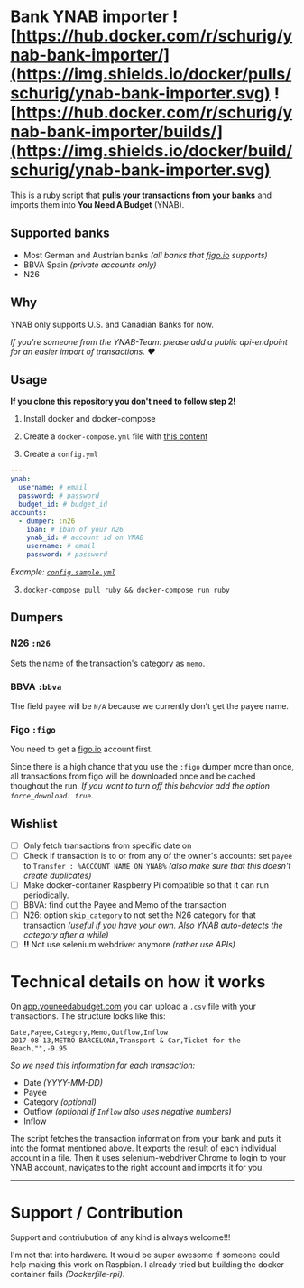 # Bank YNAB importer ![https://hub.docker.com/r/schurig/ynab-bank-importer/](https://img.shields.io/docker/pulls/schurig/ynab-bank-importer.svg) ![https://hub.docker.com/r/schurig/ynab-bank-importer/builds/](https://img.shields.io/docker/build/schurig/ynab-bank-importer.svg)

This is a ruby script that **pulls your transactions from your banks** and imports them into **You Need A Budget** (YNAB).

## Supported banks

* Most German and Austrian banks _(all banks that [figo.io](https://figo.io) supports)_
* BBVA Spain _(private accounts only)_
* N26

## Why

YNAB only supports U.S. and Canadian Banks for now.

_If you're someone from the YNAB-Team: please add a public api-endpoint for an easier import of transactions. ❤️_

## Usage

**If you clone this repository you don't need to follow step 2!**

1. Install docker and docker-compose

2. Create a `docker-compose.yml` file with [this content](https://raw.githubusercontent.com/schurig/ynab-bank-importer/master/docker-compose.yml)

3. Create a `config.yml`

```yaml
---
ynab:
  username: # email
  password: # password
  budget_id: # budget_id
accounts:
  - dumper: :n26
    iban: # iban of your n26
    ynab_id: # account id on YNAB
    username: # email
    password: # password
```

_Example: [`config.sample.yml`](https://github.com/schurig/ynab-bank-importer/blob/master/config.sample.yml)_

3. `docker-compose pull ruby && docker-compose run ruby`

## Dumpers

### N26 `:n26`

Sets the name of the transaction's category as `memo`.

### BBVA `:bbva`

The field `payee` will be `N/A` because we currently don't get the payee name.

### Figo `:figo`

You need to get a [figo.io](https://figo.io) account first.

Since there is a high chance that you use the `:figo` dumper more than once, all transactions from figo will be downloaded once and be cached thoughout the run.
_If you want to turn off this behavior add the option `force_download: true`._

## Wishlist

- [ ] Only fetch transactions from specific date on
- [ ] Check if transaction is to or from any of the owner's accounts: set `payee` to `Transfer : %ACCOUNT NAME ON YNAB%` _(also make sure that this doesn't create duplicates)_
- [ ] Make docker-container Raspberry Pi compatible so that it can run periodically.
- [ ] BBVA: find out the Payee and Memo of the transaction
- [ ] N26: option `skip_category` to not set the N26 category for that transaction _(useful if you have your own. Also YNAB auto-detects the category after a while)_
- [ ] **!!** Not use selenium webdriver anymore _(rather use APIs)_

# Technical details on how it works

On [app.youneedabudget.com](https://app.youneedabudget.com) you can upload a `.csv` file with your transactions. The structure looks like this:

```csv
Date,Payee,Category,Memo,Outflow,Inflow
2017-08-13,METRO BARCELONA,Transport & Car,Ticket for the Beach,"",-9.95
```

*So we need this information for each transaction:*

* Date _(YYYY-MM-DD)_
* Payee
* Category _(optional)_
* Outflow _(optional *if `Inflow` also uses negative numbers*)_
* Inflow

The script fetches the transaction information from your bank and puts it into the format mentioned above.
It exports the result of each individual account in a file. Then it uses selenium-webdriver Chrome to login to your YNAB account, navigates to the right account and imports it for you.

____________________

# Support / Contribution

Support and contriubution of any kind is always welcome!!!

I'm not that into hardware. It would be super awesome if someone could help making this work on Raspbian. I already tried but building the docker container fails _(Dockerfile-rpi)_.
